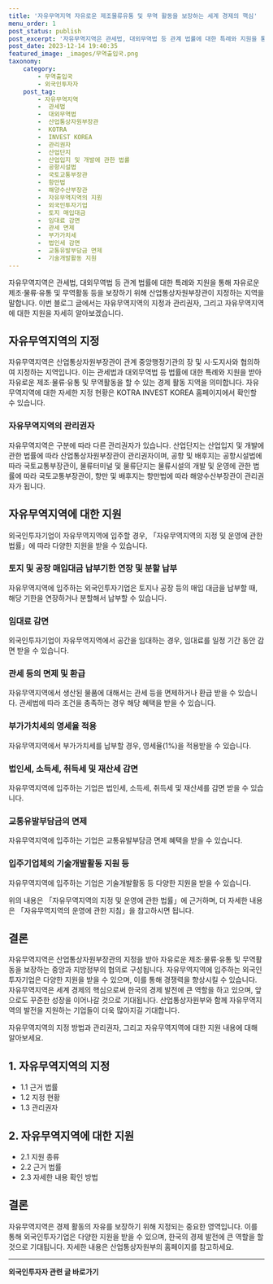 ```yaml
---
title: '자유무역지역 자유로운 제조물류유통 및 무역 활동을 보장하는 세계 경제의 핵심'
menu_order: 1
post_status: publish
post_excerpt: '자유무역지역은 관세법, 대외무역법 등 관계 법률에 대한 특례와 지원을 통해 자유로운 제조 물류 유통 및 무역활동 등을 보장하기 위해 산업통상자원부장관이 지정하는 지역을 말합니다. 이번 블로그 글에서는 자유무역지역의 지정과 관리권자, 그리고 자유무역지역에 대한 지원을 자세히 알아보겠습니다.'
post_date: 2023-12-14 19:40:35
featured_image: _images/무역출입국.png
taxonomy:
    category:
        - 무역출입국
        - 외국인투자자
    post_tag:
        - 자유무역지역
        -  관세법
        -  대외무역법
        -  산업통상자원부장관
        -  KOTRA
        -  INVEST KOREA
        -  관리권자
        -  산업단지
        -  산업입지 및 개발에 관한 법률
        -  공항시설법
        -  국토교통부장관
        -  항만법
        -  해양수산부장관
        -  자유무역지역의 지원
        -  외국인투자기업
        -  토지 매입대금
        -  임대료 감면
        -  관세 면제
        -  부가가치세
        -  법인세 감면
        -  교통유발부담금 면제
        -  기술개발활동 지원
---
```



자유무역지역은 관세법, 대외무역법 등 관계 법률에 대한 특례와 지원을 통해 자유로운 제조·물류·유통 및 무역활동 등을 보장하기 위해 산업통상자원부장관이 지정하는 지역을 말합니다. 이번 블로그 글에서는 자유무역지역의 지정과 관리권자, 그리고 자유무역지역에 대한 지원을 자세히 알아보겠습니다.

## 자유무역지역의 지정

자유무역지역은 산업통상자원부장관이 관계 중앙행정기관의 장 및 시·도지사와 협의하여 지정하는 지역입니다. 이는 관세법과 대외무역법 등 법률에 대한 특례와 지원을 받아 자유로운 제조·물류·유통 및 무역활동을 할 수 있는 경제 활동 지역을 의미합니다. 자유무역지역에 대한 자세한 지정 현황은 KOTRA INVEST KOREA 홈페이지에서 확인할 수 있습니다.

### 자유무역지역의 관리권자

자유무역지역은 구분에 따라 다른 관리권자가 있습니다. 산업단지는 산업입지 및 개발에 관한 법률에 따라 산업통상자원부장관이 관리권자이며, 공항 및 배후지는 공항시설법에 따라 국토교통부장관이, 물류터미널 및 물류단지는 물류시설의 개발 및 운영에 관한 법률에 따라 국토교통부장관이, 항만 및 배후지는 항만법에 따라 해양수산부장관이 관리권자가 됩니다.

## 자유무역지역에 대한 지원

외국인투자기업이 자유무역지역에 입주할 경우, 「자유무역지역의 지정 및 운영에 관한 법률」에 따라 다양한 지원을 받을 수 있습니다.

### 토지 및 공장 매입대금 납부기한 연장 및 분할 납부

자유무역지역에 입주하는 외국인투자기업은 토지나 공장 등의 매입 대금을 납부할 때, 해당 기한을 연장하거나 분할해서 납부할 수 있습니다.

### 임대료 감면

외국인투자기업이 자유무역지역에서 공간을 임대하는 경우, 임대료를 일정 기간 동안 감면 받을 수 있습니다.

### 관세 등의 면제 및 환급

자유무역지역에서 생산된 물품에 대해서는 관세 등을 면제하거나 환급 받을 수 있습니다. 관세법에 따라 조건을 충족하는 경우 해당 혜택을 받을 수 있습니다.

### 부가가치세의 영세율 적용

자유무역지역에서 부가가치세를 납부할 경우, 영세율(1%)을 적용받을 수 있습니다.

### 법인세, 소득세, 취득세 및 재산세 감면

자유무역지역에 입주하는 기업은 법인세, 소득세, 취득세 및 재산세를 감면 받을 수 있습니다.

### 교통유발부담금의 면제

자유무역지역에 입주하는 기업은 교통유발부담금 면제 혜택을 받을 수 있습니다.

### 입주기업체의 기술개발활동 지원 등

자유무역지역에 입주하는 기업은 기술개발활동 등 다양한 지원을 받을 수 있습니다.

위의 내용은 「자유무역지역의 지정 및 운영에 관한 법률」에 근거하며, 더 자세한 내용은 「자유무역지역의 운영에 관한 지침」을 참고하시면 됩니다.

## 결론

자유무역지역은 산업통상자원부장관의 지정을 받아 자유로운 제조·물류·유통 및 무역활동을 보장하는 중앙과 지방정부의 협의로 구성됩니다. 자유무역지역에 입주하는 외국인투자기업은 다양한 지원을 받을 수 있으며, 이를 통해 경쟁력을 향상시킬 수 있습니다. 자유무역지역은 세계 경제의 핵심으로써 한국의 경제 발전에 큰 역할을 하고 있으며, 앞으로도 꾸준한 성장을 이어나갈 것으로 기대됩니다. 산업통상자원부와 함께 자유무역지역의 발전을 지원하는 기업들이 더욱 많아지길 기대합니다.

자유무역지역의 지정 방법과 관리권자, 그리고 자유무역지역에 대한 지원 내용에 대해 알아보세요.

## 1. 자유무역지역의 지정
- 1.1 근거 법률
- 1.2 지정 현황
- 1.3 관리권자

## 2. 자유무역지역에 대한 지원
- 2.1 지원 종류
- 2.2 근거 법률
- 2.3 자세한 내용 확인 방법

## 결론

자유무역지역은 경제 활동의 자유를 보장하기 위해 지정되는 중요한 영역입니다. 이를 통해 외국인투자기업은 다양한 지원을 받을 수 있으며, 한국의 경제 발전에 큰 역할을 할 것으로 기대됩니다. 자세한 내용은 산업통상자원부의 홈페이지를 참고하세요.
<!-- wp:separator -->
<hr class="wp-block-separator has-alpha-channel-opacity"/>
<!-- /wp:separator -->

<!-- wp:group {"backgroundColor":"base","layout":{"type":"constrained"}} -->
<div class="wp-block-group has-base-background-color has-background"><!-- wp:paragraph {"align":"center","fontSize":"medium"} -->
<p class="has-text-align-center has-large-font-size"><strong>외국인투자자 관련 글 바로가기</strong></p>
<!-- /wp:paragraph -->


<!-- wp:latest-posts
{"categories":[{"id":14375,"count":19,"description":"","link":"https://uknowlaw.com/category/%ec%99%b8%ea%b5%ad%ec%9d%b8%ed%88%ac%ec%9e%90%ec%9e%90/","name":"외국인투자자","slug":"외국인투자자","taxonomy":"category","parent":0,"meta":[],"_links":{"self":[{"href":"https://uknowlaw.com/wp-json/wp/v2/categories/14375"}],"collection":[{"href":"https://uknowlaw.com/wp-json/wp/v2/categories"}],"about":[{"href":"https://uknowlaw.com/wp-json/wp/v2/taxonomies/category"}],"wp:post_type":[{"href":"https://uknowlaw.com/wp-json/wp/v2/posts?categories=14375"}],"curies":[{"name":"wp","href":"https://api.w.org/{rel}","templated":true}]}}],"postsToShow":100,"excerptLength":28,"postLayout":"grid","columns":2,"featuredImageAlign":"left","featuredImageSizeSlug":"large","fontSize":"small"} /--></div>
<!-- /wp:group -->